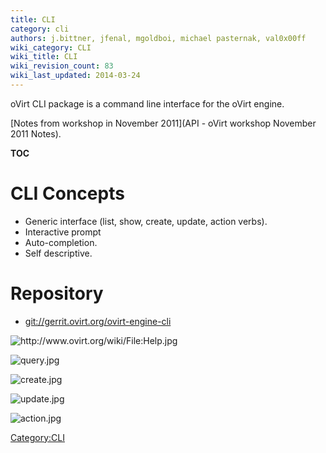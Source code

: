 ```yaml
---
title: CLI
category: cli
authors: j.bittner, jfenal, mgoldboi, michael pasternak, val0x00ff
wiki_category: CLI
wiki_title: CLI
wiki_revision_count: 83
wiki_last_updated: 2014-03-24
---
```


oVirt CLI package is a command line interface for the oVirt engine.

[Notes from workshop in November 2011](API - oVirt workshop November 2011 Notes).

__TOC__

# CLI Concepts

*   Generic interface (list, show, create, update, action verbs).
*   Interactive prompt
*   Auto-completion.
*   Self descriptive.

# Repository

*   <git://gerrit.ovirt.org/ovirt-engine-cli>

![](http://www.ovirt.org/wiki/File:Help.jpg "http://www.ovirt.org/wiki/File:Help.jpg")

![](query.jpg "query.jpg")

![](create.jpg "create.jpg")

![](update.jpg "update.jpg")

![](action.jpg "action.jpg")

<Category:CLI>
